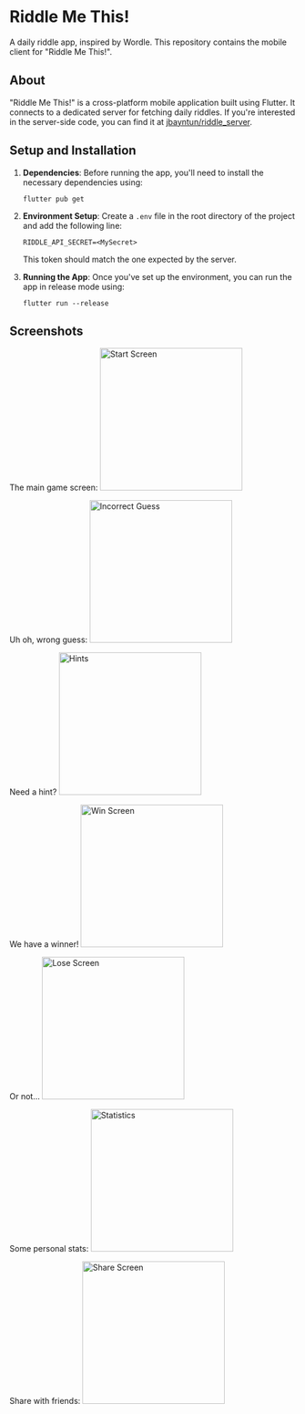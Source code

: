 # Riddle Me This!

A daily riddle app, inspired by Wordle. This repository contains the mobile client for "Riddle Me This!".

## About

"Riddle Me This!" is a cross-platform mobile application built using Flutter. It connects to a dedicated server for fetching daily riddles. If you're interested in the server-side code, you can find it at [jbayntun/riddle_server](https://github.com/jbayntun/riddle_server).

## Setup and Installation

1. **Dependencies**: Before running the app, you'll need to install the necessary dependencies using:
    ```
    flutter pub get
    ```

2. **Environment Setup**: Create a `.env` file in the root directory of the project and add the following line:
    ```
    RIDDLE_API_SECRET=<MySecret>
    ```
    This token should match the one expected by the server.

3. **Running the App**: Once you've set up the environment, you can run the app in release mode using:
    ```
    flutter run --release
    ```

## Screenshots


The main game screen:
<img src="screenshots/main.jpeg" alt="Start Screen" width="250"/>

Uh oh, wrong guess:
<img src="screenshots/incorrect_guess.jpeg" alt="Incorrect Guess" width="250"/>

Need a hint?
<img src="screenshots/hints.jpeg" alt="Hints" width="250"/>

We have a winner!
<img src="screenshots/win.jpeg" alt="Win Screen" width="250"/>

Or not...
<img src="screenshots/lose.jpeg" alt="Lose Screen" width="250"/>

Some personal stats:
<img src="screenshots/statistics.jpeg" alt="Statistics" width="250"/>

Share with friends: 
<img src="screenshots/share.jpeg" alt="Share Screen" width="250"/>


